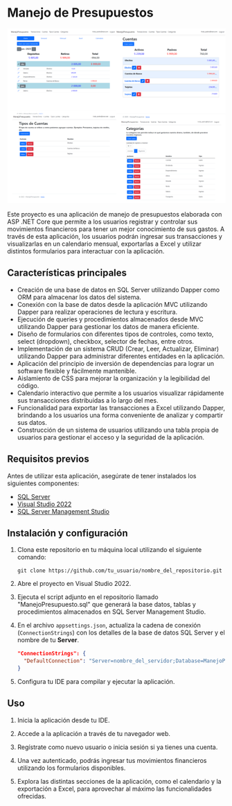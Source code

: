 # Manejo de Presupuestos

![SS](./CapturasApp/SSS.png)

Este proyecto es una aplicación de manejo de presupuestos elaborada con ASP .NET Core que permite a los usuarios registrar y controlar sus movimientos financieros para tener un mejor conocimiento de sus gastos. A través de esta aplicación, los usuarios podrán ingresar sus transacciones y visualizarlas en un calendario mensual, exportarlas a Excel y utilizar distintos formularios para interactuar con la aplicación.

## Características principales

- Creación de una base de datos en SQL Server utilizando Dapper como ORM para almacenar los datos del sistema.
- Conexión con la base de datos desde la aplicación MVC utilizando Dapper para realizar operaciones de lectura y escritura.
- Ejecución de queries y procedimientos almacenados desde MVC utilizando Dapper para gestionar los datos de manera eficiente.
- Diseño de formularios con diferentes tipos de controles, como texto, select (dropdown), checkbox, selector de fechas, entre otros.
- Implementación de un sistema CRUD (Crear, Leer, Actualizar, Eliminar) utilizando Dapper para administrar diferentes entidades en la aplicación.
- Aplicación del principio de inversión de dependencias para lograr un software flexible y fácilmente mantenible.
- Aislamiento de CSS para mejorar la organización y la legibilidad del código.
- Calendario interactivo que permite a los usuarios visualizar rápidamente sus transacciones distribuidas a lo largo del mes.
- Funcionalidad para exportar las transacciones a Excel utilizando Dapper, brindando a los usuarios una forma conveniente de analizar y compartir sus datos.
- Construcción de un sistema de usuarios utilizando una tabla propia de usuarios para gestionar el acceso y la seguridad de la aplicación.

## Requisitos previos

Antes de utilizar esta aplicación, asegúrate de tener instalados los siguientes componentes:

- [SQL Server](https://www.microsoft.com/en-us/sql-server/sql-server-downloads)
- [Visual Studio 2022](https://visualstudio.microsoft.com/es/vs/)
- [SQL Server Management Studio](https://learn.microsoft.com/en-us/sql/ssms/download-sql-server-management-studio-ssms?view=sql-server-ver16)

## Instalación y configuración

1. Clona este repositorio en tu máquina local utilizando el siguiente comando:

   ```
   git clone https://github.com/tu_usuario/nombre_del_repositorio.git
   ```

2. Abre el proyecto en Visual Studio 2022.

3. Ejecuta el script adjunto en el repositorio llamado "ManejoPresupuesto.sql" que generará la base datos, tablas y procedimientos almacenados en SQL Server Management Studio.

4. En el archivo `appsettings.json`, actualiza la cadena de conexión (`ConnectionStrings`) con los detalles de la base de datos SQL Server y el nombre de tu **Server**.

   ```json
   "ConnectionStrings": {
     "DefaultConnection": "Server=nombre_del_servidor;Database=ManejoPresupuesto;Integrated Security=True;TrustServerCertificate=Yes"
   }
   ```

5. Configura tu IDE para compilar y ejecutar la aplicación.

## Uso

1. Inicia la aplicación desde tu IDE.

2. Accede a la aplicación a través de tu navegador web.

3. Regístrate como nuevo usuario o inicia sesión si ya tienes una cuenta.

4. Una vez autenticado, podrás ingresar tus movimientos financieros utilizando los formularios disponibles.

5. Explora las distintas secciones de la aplicación, como el calendario y la exportación a Excel, para aprovechar al máximo las funcionalidades ofrecidas.
